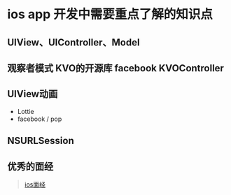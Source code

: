 # ios app 开发中需要重点了解的知识点

## UIView、UIController、Model

## 观察者模式 KVO的开源库 facebook KVOController

## UIView动画
- Lottie
- facebook / pop

## NSURLSession

## 优秀的面经
>[ios面经](https://www.nowcoder.com/discuss/112417?type=post&order=time&pos=&page=1&channel=666&source_id=search_post)
